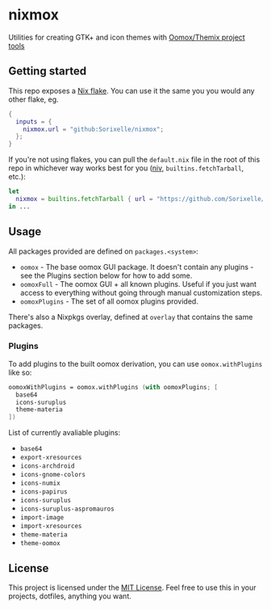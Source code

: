 # nixmox

Utilities for creating GTK+ and icon themes with [Oomox/Themix project tools](https://github.com/themix-project/oomox)

## Getting started

This repo exposes a [Nix flake](https://nixos.wiki/wiki/Flakes). You can use it the same you you would any other flake, eg.

``` nix
{
  inputs = {
    nixmox.url = "github:Sorixelle/nixmox";
  };
}
```

If you're not using flakes, you can pull the `default.nix` file in the root of this repo in whichever way works best for you ([niv](https://github.com/nmattia/niv), `builtins.fetchTarball`, etc.):

``` nix
let
  nixmox = builtins.fetchTarball { url = "https://github.com/Sorixelle/nixmox/archive/<commit_hash>.tar.gz" };
in ...
```

## Usage

All packages provided are defined on `packages.<system>`:

- `oomox` - The base oomox GUI package. It doesn't contain any plugins - see the Plugins section below for how to add some.
- `oomoxFull` - The oomox GUI + all known plugins. Useful if you just want access to everything without going through manual customization steps.
- `oomoxPlugins` - The set of all oomox plugins provided.

There's also a Nixpkgs overlay, defined at `overlay` that contains the same packages.

### Plugins

To add plugins to the built oomox derivation, you can use `oomox.withPlugins` like so:

``` nix
oomoxWithPlugins = oomox.withPlugins (with oomoxPlugins; [
  base64
  icons-suruplus
  theme-materia
])
```

List of currently avaliable plugins:

- `base64`
- `export-xresources`
- `icons-archdroid`
- `icons-gnome-colors`
- `icons-numix`
- `icons-papirus`
- `icons-suruplus`
- `icons-suruplus-aspromauros`
- `import-image`
- `import-xresources`
- `theme-materia`
- `theme-oomox`

## License

This project is licensed under the [MIT License](https://github.com/Sorixelle/nixmox/blob/master/LICENSE). Feel free to use this in your projects, dotfiles, anything you want.
